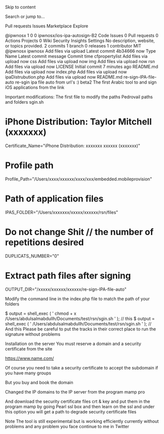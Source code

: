 Skip to content
 
Search or jump to…

Pull requests
Issues
Marketplace
Explore
 
@ipwnosx 
1
0 0 ipwnosx/ios-ipa-autosign-B2
 Code  Issues 0  Pull requests 0  Actions  Projects 0  Wiki  Security  Insights  Settings
No description, website, or topics provided.
 2 commits
 1 branch
 0 releases
 1 contributor
 MIT
@ipwnosx
ipwnosx Add files via upload
Latest commit
4b34666
now
Type	Name	Latest commit message	Commit time
cfpropertylist	Add files via upload	now
css	Add files via upload	now
img	Add files via upload	now
rsn	Add files via upload	now
LICENSE	Initial commit	7 minutes ago
README.md	Add files via upload	now
index.php	Add files via upload	now
ipaDistrubution.php	Add files via upload	now
 README.md
re-sign-IPA-file-auto
re-sgin ipa file auto from url's :) beta2
The first Arabic tool to and sign iOS applications from the link

Important modifications: The first file to modify the paths Pedrovail paths and folders sgin.sh


#  iPhone Distribution: Taylor Mitchell (xxxxxxx) 
Certificate_Name="iPhone Distribution: xxxxxxx xxxxxx (xxxxxxx)"

# Profile path
Profile_Path="/Users/xxxx/xxxxxx/xxxx/xxx/embedded.mobileprovision"
# Path of application files
IPAS_FOLDER="/Users/xxxxxxx/xxxxx/xxxxxx/rsn/files"

#   Do not change Shit // the number of repetitions desired
DUPLICATS_NUMBER="0"

# Extract path files after signing
OUTPUT_DIR="/xxxxx/xxxxxx/xxxxxx/re-sign-IPA-file-auto"

Modify the command line in the index.php file to match the path of your folders

$ output  =  shell_exec ( ' chmod + x /Users/abdulsalmabdullh/Documents/test/rsn/sgin.sh ' ); // this 
$ output  =  shell_exec ( ' /Users/abdulsalmabdullh/Documents/test/rsn/sgin.sh ' ); // And this
Please be careful to put the tracks in their correct place to run the signature without problems

Installation on the server
You must reserve a domain and a security certificate from the site

https://www.name.com/

Of course you need to take a security certificate to accept the subdomain if you have many groups

But you buy and book the domain

Changed the IP domains to the IP server from the program mamp pro

And download the security certificate files crt & key and put them in the program mamp by going Pearl ssl box and then learn on the ssl and under this option you will get a path to degrade security certificate files

Note
The tool is still experimental but is working efficiently currently without problems and any problem you face continue to me in Twitter
